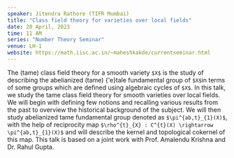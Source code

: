 ```yaml
---
speaker: Jitendra Rathore (TIFR Mumbai)
title: "Class field theory for varieties over local fields"
date: 20 April, 2023
time: 11 AM
series: "Number Theory Seminar"
venue: LH-1
website: https://math.iisc.ac.in/~maheshkakde/currentseminar.html
---
```


The  (tame) class field theory for a smooth variety `$X$` is the
study of describing the abelianized (tame) {\'e}tale fundamental group of
`$X$`in terms of some groups which are defined using algebraic cycles of `$X$`.
In this talk, we study the tame class field theory for smooth varieties
over local fields. We will begin with defining few notions and recalling
various results from the past to overview the historical background of the
subject. We will then study abelianized tame fundamental group denoted as
`$\pi^{ab,t}_{1}(X)$`, with the help of reciprocity map `$\rho^{t}_{X} :
C^{t}(X) \rightarrow \pi^{ab,t}_{1}(X)$` and will describe the kernel and
topological cokernel of this map. This talk is based on a joint work with
Prof. Amalendu Krishna and Dr. Rahul Gupta.
